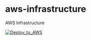 # aws-infrastructure
AWS Infrastructure

[![Deploy_to_AWS](https://github.com/olefemmy/aws-infra/actions/workflows/infra_terraform.yml/badge.svg)](https://github.com/olefemmy/aws-infra/actions/workflows/infra_terraform.yml)
